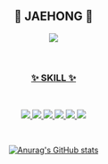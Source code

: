 <div align="center">

## 👋 JAEHONG 👋


</div>
<p align="center">
<a href="https://velog.io/@bohongu"><img src="https://img.shields.io/badge/-velog-20C997?style=for-the-badge&logo=velog&logoColor=white"/>
</p>
<br>

<div align="center">

### ✨ SKILL ✨

<br>

<p>
    <img src="https://img.shields.io/badge/HTML-E34F26?style=for-the-badge&logo=HTML5&logoColor=white">
    <img src="https://img.shields.io/badge/CSS3-1572B6?style=for-the-badge&logo=CSS3&logoColor=white">
    <img src="https://img.shields.io/badge/JavaScript-F7DF1E?style=for-the-badge&logo=JavaScript&logoColor=black">
    <img src="https://img.shields.io/badge/TypeScript-3178C6?style=for-the-badge&logo=TypeScript&logoColor=white">
    <img src="https://img.shields.io/badge/React-61DAFB?style=for-the-badge&logo=React&logoColor=black">
    <img src="https://img.shields.io/badge/NextJS-000000?style=for-the-badge&logo=nextdotjs&logoColor=white">
    
</p>

<br>

 ![Anurag's GitHub stats](https://github-readme-stats.vercel.app/api?username=bohongu&show_icons=true&theme=swift)
 </div>
</div>
<br />
